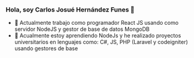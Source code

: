 ### Hola, soy Carlos Josué Hernández Funes 👋

- 🔭 Actualmente trabajo como programador React JS usando como servidor NodeJS y gestor de base de datos MongoDB
- 🌱 Acualmente estoy aprendiendo NodeJs y he realizado proyectos universitarios en lenguajes como: C#, JS, PHP (Laravel y codeigniter) usando gestores de base 
